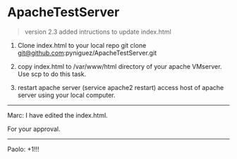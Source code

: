 # ApacheTestServer

> version 2.3 added intructions to update index.html


1. Clone index.html to your local repo
git clone git@github.com:pyniguez/ApacheTestServer.git

2. copy index.html to /var/www/html directory of your apache VMserver. Use scp to do this task.

3. restart apache server (service apache2 restart)
access host of apache server using your local computer.

***
Marc: I have edited the index.html.

For your approval.

***

Paolo: +1!!!